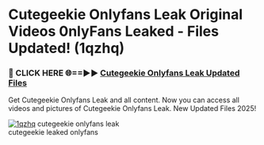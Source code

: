 # Cutegeekie Onlyfans Leak Original Videos 0nlyFans Leaked - Files Updated! (1qzhq)

<h3>🔴 CLICK HERE 🌐==►► <a href="https://tinyurl.com/ms9xzufz" rel="nofollow">Cutegeekie Onlyfans Leak Updated Files</a></h3>

Get Cutegeekie Onlyfans Leak and all content. Now you can access all videos and pictures of Cutegeekie Onlyfans Leak. New Updated Files 2025!

[![1qzhq](https://i.imgur.com/ppqm5kG.gif)](https://tinyurl.com/ms9xzufz)
cutegeekie onlyfans leak<br>
cutegeekie leaked onlyfans